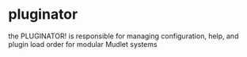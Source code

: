 # pluginator
the PLUGINATOR! is responsible for managing configuration, help, and plugin load order for modular Mudlet systems
